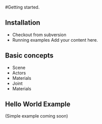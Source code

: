 #Getting started.

## Installation ##
  * Checkout from subversion
  * Running examples
Add your content here.

## Basic concepts ##
  * Scene
  * Actors
  * Materials
  * Joint
  * Materials

## Hello World Example ##


(Simple example coming soon)








